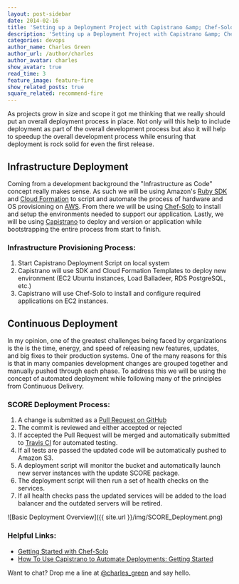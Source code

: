 ```yaml
---
layout: post-sidebar
date: 2014-02-16
title: 'Setting up a Deployment Project with Capistrano &amp; Chef-Solo on AWS'
description: 'Setting up a Deployment Project with Capistrano &amp; Chef-Solo on AWS'
categories: devops
author_name: Charles Green
author_url: /author/charles
author_avatar: charles
show_avatar: true
read_time: 3
feature_image: feature-fire
show_related_posts: true
square_related: recommend-fire
---
```


As projects grow in size and scope it got me thinking that we really should put an overall deployment process in place. Not only will this help to include deployment as part of the overall development process but also it will help to speedup the overall development process while ensuring that deployment is rock solid for even the first release.  

## Infrastructure Deployment  
Coming from a development background the "Infrastructure as Code" concept really makes sense. As such we will be using Amazon's [Ruby SDK](http://aws.amazon.com/ruby/) and [Cloud Formation](http://aws.amazon.com/cloudformation/) to script and automate the process of hardware and OS provisioning on [AWS](http://aws.amazon.com). From there we will be using [Chef-Solo](http://docs.opscode.com/chef_solo.html) to install and setup the environments needed to support our application. Lastly, we will be using [Capistrano](http://capistranorb.com) to deploy and version or application while bootstrapping the entire process from start to finish.  

### Infrastructure Provisioning Process:  
1. Start Capistrano Deployment Script on local system  
2. Capistrano will use SDK and Cloud Formation Templates to deploy new environment (EC2 Ubuntu instances, Load Balladeer, RDS PostgreSQL, etc.)
3. Capistrano will use Chef-Solo to install and configure required applications on EC2 instances.


## Continuous Deployment  
In my opinion, one of the greatest challenges being faced by organizations is the is the time, energy, and speed of releasing new features, updates, and big fixes to their production systems. One of the many reasons for this is that in many companies development changes are grouped together and manually pushed through each phase. To address this we will be using the concept of automated deployment while following many of the principles from Continuous Delivery.  


### SCORE Deployment Process:  
1. A change is submitted as a [Pull Request on GitHub](https://help.github.com/articles/using-pull-requests)  
2. The commit is reviewed and either accepted or rejected  
3. If accepted the Pull Request will be merged and automatically submitted to [Travis CI](http://travis-ci.org) for automated testing.
4. If all tests are passed the updated code will be automatically pushed to Amazon S3.  
5. A deployment script will monitor the bucket and automatically launch new server instances with the update SCORE package.  
6. The deployment script will then run a set of health checks on the services.
7. If all health checks pass the updated services will be added to the load balancer and the outdated servers will be retired.  

![Basic Deployment Overview]({{ site.url }}/img/SCORE_Deployment.png)  


### Helpful Links:  
- [Getting Started with Chef-Solo](http://leopard.in.ua/2013/01/04/chef-solo-getting-started-part-1/)  
- [How To Use Capistrano to Automate Deployments: Getting Started](https://www.digitalocean.com/community/articles/how-to-use-capistrano-to-automate-deployments-getting-started)  


Want to chat? Drop me a line at [@charles_green](http://www.twitter.com/charles_green) and say hello.
